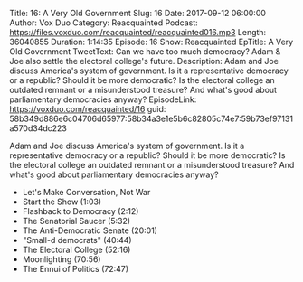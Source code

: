 Title: 16: A Very Old Government
Slug: 16
Date: 2017-09-12 06:00:00
Author: Vox Duo
Category: Reacquainted
Podcast: https://files.voxduo.com/reacquainted/reacquainted016.mp3
Length: 36040855
Duration: 1:14:35
Episode: 16
Show: Reacquainted
EpTitle: A Very Old Government
TweetText: Can we have too much democracy? Adam & Joe also settle the electoral college's future.
Description: Adam and Joe discuss America's system of government. Is it a representative democracy or a republic? Should it be more democratic? Is the electoral college an outdated remnant or a misunderstood treasure? And what's good about parliamentary democracies anyway?
EpisodeLink: https://voxduo.com/reacquainted/16
guid: 58b349d886e6c04706d65977:58b34a3e1e5b6c82805c74e7:59b73ef97131a570d34dc223

Adam and Joe discuss America's system of government. Is it a representative democracy or a republic? Should it be more democratic? Is the electoral college an outdated remnant or a misunderstood treasure? And what's good about parliamentary democracies anyway?




- Let's Make Conversation, Not War
- Start the Show (1:03)
- Flashback to Democracy (2:12)
- The Senatorial Saucer (5:32)
- The Anti-Democratic Senate (20:01)
- "Small-d democrats" (40:44)
- The Electoral College (52:16)
- Moonlighting (70:56)
- The Ennui of Politics (72:47)

